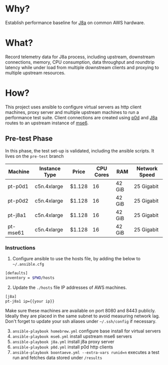 # Why?
Establish performance baseline for [J8a](https://github.com/simonmittag/j8a) on common AWS hardware.

# What?
Record telemetry data for J8a process, including upstream, downstream
connections, memory, CPU consumption, data throughput and roundtrip latency
while under load from multiple downstream clients and proxying to multiple
upstream resources.

# How?
This project uses ansible to configure virtual servers as http client machines,
proxy server and multiple upstream machines to run a performance test suite.
Client connections are created using [p0d](https://github.com/simonmittag/p0d)
and [J8a](https://github.com/simonmittag/j8a) routes to an upstream instance of [mse6](https://github.com/simonmittag/mse6).

## Pre-test Phase
In this phase, the test set-up is validated, including the ansible scripts. It
lives on the `pre-test` branch

| Machine | Instance Type | Price | CPU Cores | RAM | Network Speed |
|-|-|-|-|-|-|
| pt-p0d1  | c5n.4xlarge | $1.128 | 16 | 42 GiB | 25 Gigabit |
| pt-p0d2  | c5n.4xlarge | $1.128 | 16 | 42 GiB | 25 Gigabit |
| pt-j8a1  | c5n.4xlarge | $1.128 | 16 | 42 GiB | 25 Gigabit |
| pt-mse61 | c5n.4xlarge | $1.128 | 16 | 42 GiB | 25 Gigabit |

### Instructions

1. Configure ansible to use the hosts file, by adding the below to `~/.ansible.cfg`
```bash
[defaults]
inventory = $PWD/hosts
```
2. Update the `./hosts` file IP addresses of AWS machines.
```bash
[j8a]
pt-j8a1 ip={{your ip}}
```
Make sure these machines are available on port 8080 and 8443 publicly.
Ideally they are placed in the same subnet to avoid measuring network lag. Don't
forget to update your ssh aliases under `~/.ssh/config` if necessary.

3. `ansible-playbook homebrew.yml` configure base install for virtual servers
4. `ansible-playbook mse6.yml` install upstream mse6 servers
5. `ansible-playbook j8a.yml` install j8a proxy server
6. `ansible-playbook p0d.yml` install p0d http clients
7. `ansible-playbook boontaeve.yml --extra-vars runid=n` executes a test run and
fetches data stored under `/results`
